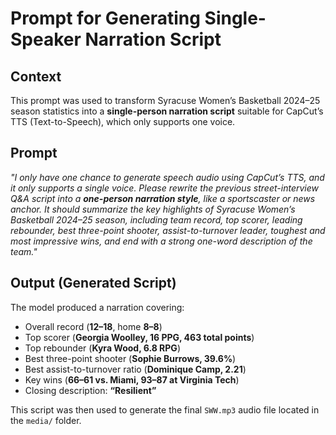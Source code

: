 # Prompt for Generating Single-Speaker Narration Script

## Context
This prompt was used to transform Syracuse Women’s Basketball 2024–25 season statistics into a **single-person narration script** suitable for CapCut’s TTS (Text-to-Speech), which only supports one voice.

## Prompt
*"I only have one chance to generate speech audio using CapCut’s TTS, and it only supports a single voice. Please rewrite the previous street-interview Q&A script into a **one-person narration style**, like a sportscaster or news anchor. It should summarize the key highlights of Syracuse Women’s Basketball 2024–25 season, including team record, top scorer, leading rebounder, best three-point shooter, assist-to-turnover leader, toughest and most impressive wins, and end with a strong one-word description of the team."*

## Output (Generated Script)
The model produced a narration covering:
- Overall record (**12–18**, home **8–8**)  
- Top scorer (**Georgia Woolley, 16 PPG, 463 total points**)  
- Top rebounder (**Kyra Wood, 6.8 RPG**)  
- Best three-point shooter (**Sophie Burrows, 39.6%**)  
- Best assist-to-turnover ratio (**Dominique Camp, 2.21**)  
- Key wins (**66–61 vs. Miami, 93–87 at Virginia Tech**)  
- Closing description: **“Resilient”**  

This script was then used to generate the final `SWW.mp3` audio file located in the `media/` folder.
